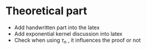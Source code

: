 # Theoretical part
* Add handwritten part into the latex
* Add exponential kernel discussion into latex
* Check when using $\tau_{n}$ , it influences the proof or not
